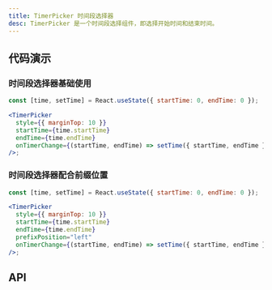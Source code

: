 ```yaml
---
title: TimerPicker 时间段选择器
desc: TimerPicker 是一个时间段选择组件，即选择开始时间和结束时间。
---
```


## 代码演示

### 时间段选择器基础使用

```jsx
const [time, setTime] = React.useState({ startTime: 0, endTime: 0 });

<TimerPicker
  style={{ marginTop: 10 }}
  startTime={time.startTime}
  endTime={time.endTime}
  onTimerChange={(startTime, endTime) => setTime({ startTime, endTime })}
/>;
```

### 时间段选择器配合前缀位置

```jsx
const [time, setTime] = React.useState({ startTime: 0, endTime: 0 });

<TimerPicker
  style={{ marginTop: 10 }}
  startTime={time.startTime}
  endTime={time.endTime}
  prefixPosition="left"
  onTimerChange={(startTime, endTime) => setTime({ startTime, endTime })}
/>;
```

## API

<Props name="TimerPickerProps" />
